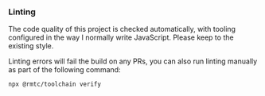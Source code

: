 ### Linting

The code quality of this project is checked automatically, with tooling configured in the way I normally write JavaScript. Please keep to the existing style.

Linting errors will fail the build on any PRs, you can also run linting manually as part of the following command:

```
npx @rmtc/toolchain verify
```
